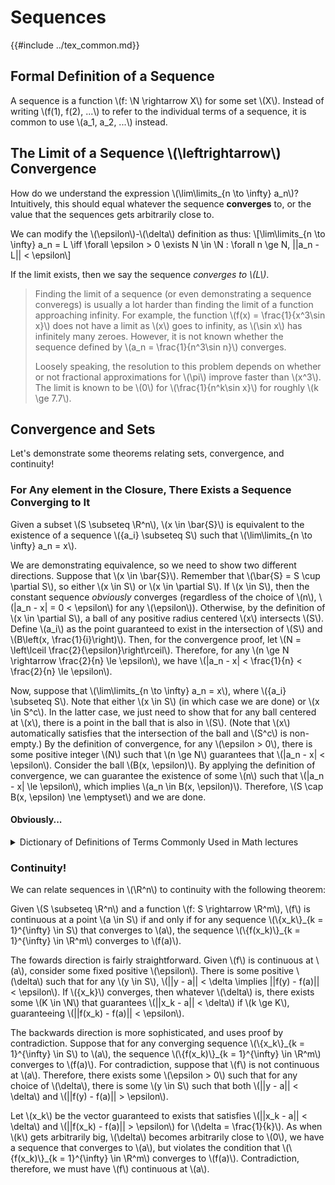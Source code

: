 # Sequences

{{#include ../tex_common.md}}

## Formal Definition of a Sequence

A sequence is a function \\(f: \N \rightarrow X\\) for some set \\(X\\). Instead of writing \\(f(1), f(2), ...\\) to refer to the individual terms of a sequence, it is common to use \\(a_1, a_2, ...\\) instead.

## The Limit of a Sequence \\(\leftrightarrow\\) Convergence

How do we understand the expression \\(\lim\limits_{n \to \infty} a_n\\)? Intuitively, this should equal whatever the sequence **converges** to, or the value that the sequences gets arbitrarily close to.

We can modify the \\(\epsilon\\)-\\(\delta\\) definition as thus: \\[\lim\limits_{n \to \infty} a_n = L \iff \forall \epsilon > 0 \exists N \in \N : \forall n \ge N, ||a_n - L|| < \epsilon\\]

If the limit exists, then we say the sequence _converges to \\(L\\)_.

> Finding the limit of a sequence (or even demonstrating a sequence converegs) is usually a lot harder than finding the limit of a function approaching infinity. For example, the function \\(f(x) = \frac{1}{x^3\sin x}\\) does not have a limit as \\(x\\) goes to infinity, as \\(\sin x\\) has infinitely many zeroes. However, it is not known whether the sequence defined by \\(a_n = \frac{1}{n^3\sin n}\\) converges.
>
> Loosely speaking, the resolution to this problem depends on whether or not fractional approximations for \\(\pi\\) improve faster than \\(x^3\\). The limit is known to be \\(0\\) for \\(\frac{1}{n^k\sin x}\\) for roughly \\(k \ge 7.7\\).

## Convergence and Sets

Let's demonstrate some theorems relating sets, convergence, and continuity!

### For Any element in the Closure, There Exists a Sequence Converging to It

Given a subset \\(S \subseteq \R^n\\), \\(x \in \bar{S}\\) is equivalent to the existence of a sequence \\(\{a_i\} \subseteq S\\) such that \\(\lim\limits_{n \to \infty} a_n = x\\).

We are demonstrating equivalence, so we need to show two different directions. Suppose that \\(x \in \bar{S}\\). Remember that \\(\bar{S} = S \cup \partial S\\), so either \\(x \in S\\) or \\(x \in \partial S\\). If \\(x \in S\\), then the constant sequence _obviously_ converges (regardless of the choice of \\(n\\), \\(|a_n - x| = 0 < \epsilon\\) for any \\(\epsilon\\)). Otherwise, by the definition of \\(x \in \partial S\\), a ball of any positive radius centered \\(x\\) intersects \\(S\\). Define \\(a_i\\) as the point guaranteed to exist in the intersection of \\(S\\) and \\(B\left(x, \frac{1}{i}\right)\\). Then, for the convergence proof, let \\(N = \left\lceil \frac{2}{\epsilon}\right\rceil\\). Therefore, for any \\(n \ge N \rightarrow \frac{2}{n} \le \epsilon\\), we have \\(|a_n - x| < \frac{1}{n} < \frac{2}{n} \le \epsilon\\).

Now, suppose that \\(\lim\limits_{n \to \infty} a_n = x\\), where \\(\{a_i\} \subseteq S\\). Note that either \\(x \in S\\) (in which case we are done) or \\(x \in S^c\\). In the latter case, we just need to show that for any ball centered at \\(x\\), there is a point in the ball that is also in \\(S\\). (Note that \\(x\\) automatically satisfies that the intersection of the ball and \\(S^c\\) is non-empty.) By the definition of convergence, for any \\(\epsilon > 0\\), there is some positive integer \\(N\\) such that \\(n \ge N\\) guarantees that \\(|a_n - x| < \epsilon\\). Consider the ball \\(B(x, \epsilon)\\). By applying the definition of convergence, we can guarantee the existence of some \\(n\\) such that \\(|a_n - x| \le \epsilon\\), which implies \\(a_n \in B(x, \epsilon)\\). Therefore, \\(S \cap B(x, \epsilon) \ne \emptyset\\) and we are done.

#### Obviously...

<details>
<summary>Dictionary of Definitions of Terms Commonly Used in Math lectures</summary>
CLEARLY:
I don't want to write down all the "in- between" steps.

TRIVIAL:
If I have to show you how to do this, you're in the wrong class.

OBVIOUSLY:
I hope you weren't sleeping when we discussed this earlier, because I refuse to repeat it.

RECALL:
I shouldn't have to tell you this, but for those of you who erase your memory tapes after every test...

WLOG (Without Loss Of Generality):
I'm not about to do all the possible cases, so I'll do one and let you figure out the rest.

IT CAN EASILY BE SHOWN:
Even you, in your finite wisdom, should be able to prove this without me holding your hand.

CHECK or CHECK FOR YOURSELF:
This is the boring part of the proof, so you can do it on your own time.

SKETCH OF A PROOF:
I couldn't verify all the details, so I'll break it down into the parts I couldn't prove.

HINT:
The hardest of several possible ways to do a proof.

BRUTE FORCE (AND IGNORANCE):
Four special cases, three counting arguments, two long inductions, "and a partridge in a pair tree."

SOFT PROOF:
One third less filling (of the page) than your regular proof, but it requires two extra years of course work just to understand the terms.

ELEGANT PROOF:
Requires no previous knowledge of the subject matter and is less than ten lines long.

SIMILARLY:
At least one line of the proof of this case is the same as before.

CANONICAL FORM:
4 out of 5 mathematicians surveyed recommended this as the final form for their students who choose to finish.

TFAE (The Following Are Equivalent):
If I say this it means that, and if I say that it means the other thing, and if I say the other thing...

BY A PREVIOUS THEOREM:
I don't remember how it goes (come to think of it I'm not really sure we did this at all), but if I stated it right (or at all), then the rest of this follows.

TWO LINE PROOF:
I'll leave out everything but the conclusion, you can't question 'em if you can't see 'em.

BRIEFLY:
I'm running out of time, so I'll just write and talk faster.

LET'S TALK THROUGH IT:
I don't want to write it on the board lest I make a mistake.

PROCEED FORMALLY:
Manipulate symbols by the rules without any hint of their true meaning (popular in pure math courses).

QUANTIFY:
I can't find anything wrong with your proof except that it won't work if x is a moon of Jupiter (Popular in applied math courses).

PROOF OMITTED:
Trust me, It's true.

[Credits](https://www.math.utah.edu/~cherk/mathjokes.html)
</details>

### Continuity!

We can relate sequences in \\(\R^n\\) to continuity with the following theorem:

Given \\(S \subseteq \R^n\\) and a function \\(f: S \rightarrow \R^m\\), \\(f\\) is continuous at a point \\(a \in S\\) if and only if for any sequence \\(\\\{x_k\\\}\_{k = 1}^{\infty} \in S\\) that converges to \\(a\\), the sequence \\(\\\{f(x_k)\\\}\_{k = 1}^{\infty} \in \R^m\\) converges to \\(f(a)\\).

The fowards direction is fairly straightforward. Given \\(f\\) is continuous at \\(a\\), consider some fixed positive \\(\epsilon\\). There is some positive \\(\delta\\) such that for any \\(y \in S\\), \\(||y - a|| < \delta \implies ||f(y) - f(a)|| < \epsilon\\). If \\(\{x_k\}\\) converges, then whatever \\(\delta\\) is, there exists some \\(K \in \N\\) that guarantees \\(||x_k - a|| < \delta\\) if \\(k \ge K\\), guaranteeing \\(||f(x_k) - f(a)|| < \epsilon\\).

The backwards direction is more sophisticated, and uses proof by contradiction. Suppose that for any converging sequence \\(\\\{x_k\\\}\_{k = 1}^{\infty} \in S\\) to \\(a\\), the sequence \\(\\\{f(x_k)\\\}_{k = 1}^{\infty} \in \R^m\\) converges to \\(f(a)\\). For contradiction, suppose that \\(f\\) is not continuous at \\(a\\). Therefore, there exists some \\(\epsilon > 0\\) such that for any choice of \\(\delta\\), there is some \\(y \in S\\) such that both \\(||y - a|| < \delta\\) and \\(||f(y) - f(a)|| > \epsilon\\).

Let \\(x_k\\) be the vector guaranteed to exists that satisfies \\(||x_k - a|| < \delta\\) and \\(||f(x_k) - f(a)|| > \epsilon\\) for \\(\delta = \frac{1}{k}\\). As when \\(k\\) gets arbitrarily big, \\(\delta\\) becomes arbitrarily close to \\(0\\), we have a sequence that converges to \\(a\\), but violates the condition that \\(\\\{f(x_k)\\\}_{k = 1}^{\infty} \in \R^m\\) converges to \\(f(a)\\). Contradiction, therefore, we must have \\(f\\) continuous at \\(a\\).
